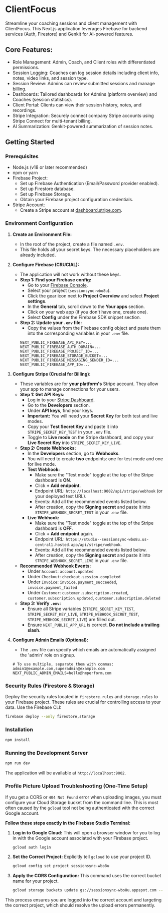 
# ClientFocus

Streamline your coaching sessions and client management with ClientFocus. This Next.js application leverages Firebase for backend services (Auth, Firestore) and Genkit for AI-powered features.

## Core Features:

- Role Management: Admin, Coach, and Client roles with differentiated permissions.
- Session Logging: Coaches can log session details including client info, notes, video links, and session type.
- Session Review: Admins can review submitted sessions and manage billing.
- Dashboards: Tailored dashboards for Admins (platform overview) and Coaches (session statistics).
- Client Portal: Clients can view their session history, notes, and recordings.
- Stripe Integration: Securely connect company Stripe accounts using Stripe Connect for multi-tenant billing.
- AI Summarization: Genkit-powered summarization of session notes.

## Getting Started

### Prerequisites

- Node.js (v18 or later recommended)
- npm or yarn
- Firebase Project:
    - Set up Firebase Authentication (Email/Password provider enabled).
    - Set up Firestore database.
    - Set up Firebase Storage.
    - Obtain your Firebase project configuration credentials.
- Stripe Account:
    - Create a Stripe account at [dashboard.stripe.com](https://dashboard.stripe.com).

### Environment Configuration

1.  **Create an Environment File:**
    - In the root of the project, create a file named `.env`.
    - This file holds all your secret keys. The necessary placeholders are already included.

2.  **Configure Firebase (CRUCIAL):**
    - The application will not work without these keys.
    - **Step 1: Find your Firebase config:**
        - Go to your [Firebase Console](https://console.firebase.google.com/).
        - Select your project (`sessionsync-wbo8u`).
        - Click the gear icon next to **Project Overview** and select **Project settings**.
        - In the **General** tab, scroll down to the **Your apps** section.
        - Click on your web app (if you don't have one, create one).
        - Select **Config** under the Firebase SDK snippet section.
    - **Step 2: Update your `.env` file:**
        - Copy the values from the Firebase config object and paste them into the corresponding variables in your `.env` file.
        ```env
        NEXT_PUBLIC_FIREBASE_API_KEY=...
        NEXT_PUBLIC_FIREBASE_AUTH_DOMAIN=...
        NEXT_PUBLIC_FIREBASE_PROJECT_ID=...
        NEXT_PUBLIC_FIREBASE_STORAGE_BUCKET=...
        NEXT_PUBLIC_FIREBASE_MESSAGING_SENDER_ID=...
        NEXT_PUBLIC_FIREBASE_APP_ID=...
        ```

3.  **Configure Stripe (Crucial for Billing):**
    - These variables are for **your platform's** Stripe account. They allow your app to manage connections for your users.
    - **Step 1: Get API Keys:**
        - Log in to your [Stripe Dashboard](https://dashboard.stripe.com).
        - Go to the **Developers** section.
        - Under **API keys**, find your keys.
        - **Important:** You will need your **Secret Key** for both test and live modes.
        - Copy your **Test Secret Key** and paste it into `STRIPE_SECRET_KEY_TEST` in your `.env` file.
        - Toggle to **Live mode** on the Stripe dashboard, and copy your **Live Secret Key** into `STRIPE_SECRET_KEY_LIVE`.
    - **Step 2: Create Webhooks:**
        - In the **Developers** section, go to **Webhooks**.
        - You will need to create **two** endpoints: one for test mode and one for live mode.
        - **Test Webhook:**
            - Make sure the "Test mode" toggle at the top of the Stripe dashboard is **ON**.
            - Click **+ Add endpoint**.
            - Endpoint URL: `http://localhost:9002/api/stripe/webhook` (or your deployed test URL).
            - Events: Add all the recommended events listed below.
            - After creation, copy the **Signing secret** and paste it into `STRIPE_WEBHOOK_SECRET_TEST` in your `.env` file.
        - **Live Webhook:**
            - Make sure the "Test mode" toggle at the top of the Stripe dashboard is **OFF**.
            - Click **+ Add endpoint** again.
            - Endpoint URL: `https://studio--sessionsync-wbo8u.us-central1.hosted.app/api/stripe/webhook`.
            - Events: Add all the recommended events listed below.
            - After creation, copy the **Signing secret** and paste it into `STRIPE_WEBHOOK_SECRET_LIVE` in your `.env` file.
    - **Recommended Webhook Events:**
        - Under `Account`: `account.updated`
        - Under `Checkout`: `checkout.session.completed`
        - Under `Invoice`: `invoice.payment_succeeded`, `invoice.payment_failed`
        - Under `Customer`: `customer.subscription.created`, `customer.subscription.updated`, `customer.subscription.deleted`
    - **Step 3: Verify `.env`:**
        - Ensure all Stripe variables (`STRIPE_SECRET_KEY_TEST`, `STRIPE_SECRET_KEY_LIVE`, `STRIPE_WEBHOOK_SECRET_TEST`, `STRIPE_WEBHOOK_SECRET_LIVE`) are filled out.
        - Ensure `NEXT_PUBLIC_APP_URL` is correct. **Do not include a trailing slash.**

4.  **Configure Admin Emails (Optional):**
    - The `.env` file can specify which emails are automatically assigned the 'admin' role on signup.
    ```env
    # To use multiple, separate them with commas: admin1@example.com,superadmin@example.com
    NEXT_PUBLIC_ADMIN_EMAILS=hello@hmperform.com
    ```

### Security Rules (Firestore & Storage)

Deploy the security rules located in `firestore.rules` and `storage.rules` to your Firebase project. These rules are crucial for controlling access to your data.
Use the Firebase CLI:
```bash
firebase deploy --only firestore,storage
```

### Installation

```bash
npm install
```

### Running the Development Server

```bash
npm run dev
```
The application will be available at `http://localhost:9002`.

### Profile Picture Upload Troubleshooting (One-Time Setup)

If you get a CORS or `404 Not Found` error when uploading images, you must configure your Cloud Storage bucket from the command line. This is most often caused by the `gcloud` tool not being authenticated with the correct Google account.

**Follow these steps exactly in the Firebase Studio Terminal:**

1.  **Log in to Google Cloud:** This will open a browser window for you to log in with the Google account associated with your Firebase project.
    ```bash
    gcloud auth login
    ```

2.  **Set the Correct Project:** Explicitly tell `gcloud` to use your project ID.
    ```bash
    gcloud config set project sessionsync-wbo8u
    ```

3.  **Apply the CORS Configuration:** This command uses the correct bucket name for your project.
    ```bash
    gcloud storage buckets update gs://sessionsync-wbo8u.appspot.com --cors-file=cors.json
    ```

This process ensures you are logged into the correct account and targeting the correct project, which should resolve the upload errors permanently.

    
